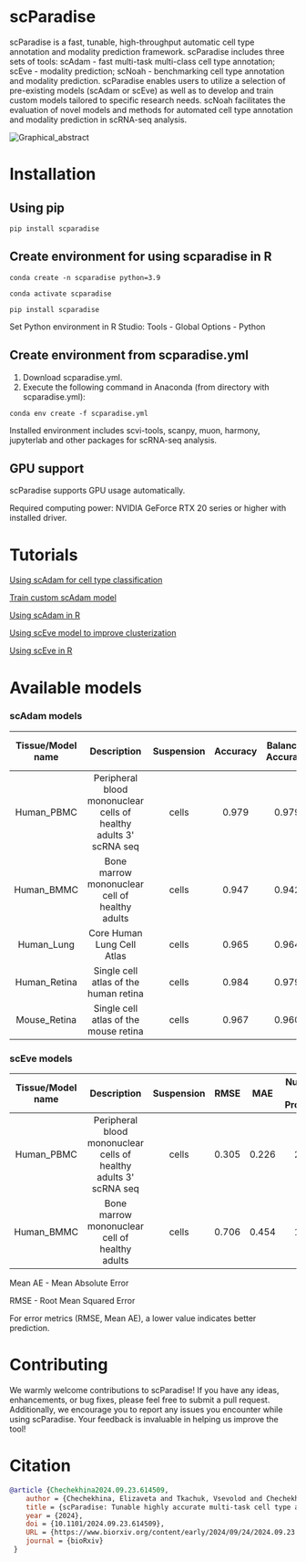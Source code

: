# scParadise
scParadise is a fast, tunable, high-throughput automatic cell type annotation and modality prediction framework. scParadise includes three sets of tools: scAdam - fast multi-task multi-class cell type annotation; scEve - modality prediction; scNoah - benchmarking cell type annotation and modality prediction. scParadise enables users to utilize a selection of pre-existing models (scAdam or scEve) as well as to develop and train custom models tailored to specific research needs. scNoah facilitates the evaluation of novel models and methods for automated cell type annotation and modality prediction in scRNA-seq analysis.

![Graphical_abstract](https://github.com/user-attachments/assets/ccfc8fba-5eee-42c4-8486-3b5416bb4bd4)

# Installation
## Using pip
```console
pip install scparadise
```
## Create environment for using scparadise in R
```console
conda create -n scparadise python=3.9
```
```console
conda activate scparadise
```
```console
pip install scparadise
```
Set Python environment in R Studio: Tools - Global Options - Python

## Create environment from scparadise.yml
1) Download scparadise.yml. 
2) Execute the following command in Anaconda (from directory with scparadise.yml):
```console
conda env create -f scparadise.yml
```
Installed environment includes scvi-tools, scanpy, muon, harmony, jupyterlab and other packages for scRNA-seq analysis.

## GPU support
scParadise supports GPU usage automatically.

Required computing power: NVIDIA GeForce RTX 20 series or higher with installed driver.

# Tutorials

[Using scAdam for cell type classification](https://github.com/Chechekhins/scParadise/blob/main/scripts_package/scAdam_predict.ipynb)

[Train custom scAdam model](https://github.com/Chechekhins/scParadise/blob/main/scripts_package/scAdam_train.ipynb)

[Using scAdam in R](https://github.com/Chechekhins/scParadise/blob/main/scripts_package/scAdam_predict_R.R)

[Using scEve model to improve clusterization](https://github.com/Chechekhins/scParadise/blob/main/scripts_package/scEVE_clusterization.ipynb)

[Using scEve in R](https://github.com/Chechekhins/scParadise/blob/main/scripts_package/scEve_predict_R.R)

# Available models
### scAdam models
| Tissue/Model name | Description | Suspension | Accuracy | Balanced Accuracy | Number of Levels |
| :---: | :---: | :---: | :---: | :---: | :---: |
| Human_PBMC  | Peripheral blood mononuclear cells of healthy adults 3' scRNA seq  | cells | 0.979 | 0.979 | 3 | 
| Human_BMMC  | Bone marrow mononuclear cell of healthy adults  | cells | 0.947 | 0.942 | 3 | 
| Human_Lung  | Core Human Lung Cell Atlas | cells | 0.965 | 0.964 | 5 | 
| Human_Retina  | Single cell atlas of the human retina | cells | 0.984 | 0.979 | 4 | 
| Mouse_Retina  | Single cell atlas of the mouse retina | cells | 0.967 | 0.960 | 4 | 

### scEve models
| Tissue/Model name | Description | Suspension | RMSE | MAE | Number of Proteins |
| :---: | :---: | :---: | :---: | :---: | :---: |
| Human_PBMC  | Peripheral blood mononuclear cells of healthy adults 3' scRNA seq  | cells | 0.305 | 0.226 | 224 | 
| Human_BMMC  | Bone marrow mononuclear cell of healthy adults  | cells | 0.706 | 0.454 | 134 | 

Mean AE - Mean Absolute Error

RMSE - Root Mean Squared Error

For error metrics (RMSE, Mean AE), a lower value indicates better prediction.

# Contributing

We warmly welcome contributions to scParadise! If you have any ideas, enhancements, or bug fixes, please feel free to submit a pull request. Additionally, we encourage you to report any issues you encounter while using scParadise. Your feedback is invaluable in helping us improve the tool!

# Citation
```bibtex
@article {Chechekhina2024.09.23.614509,
	author = {Chechekhina, Elizaveta and Tkachuk, Vsevolod and Chechekhin, Vadim},
	title = {scParadise: Tunable highly accurate multi-task cell type annotation and surface protein abundance prediction},
	year = {2024},
	doi = {10.1101/2024.09.23.614509},
	URL = {https://www.biorxiv.org/content/early/2024/09/24/2024.09.23.614509},
	journal = {bioRxiv}
 }
```


 
